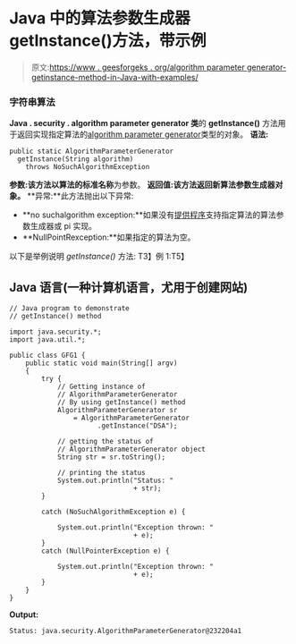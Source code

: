 # Java 中的算法参数生成器 getInstance()方法，带示例

> 原文:[https://www . geesforgeks . org/algorithm parameter generator-getinstance-method-in-Java-with-examples/](https://www.geeksforgeeks.org/algorithmparametergenerator-getinstance-method-in-java-with-examples/)

### 字符串算法

**Java . security . algorithm parameter generator 类**的 **getInstance()** 方法用于返回实现指定算法的[algorithm parameter generator](https://www.geeksforgeeks.org/tag/java-algorithmparametergenerator/)类型的对象。
**语法:**

```
public static AlgorithmParameterGenerator 
  getInstance(String algorithm)
    throws NoSuchAlgorithmException
```

**参数:**该方法以算法的**标准名称**为参数。
**返回值:**该方法返回**新算法参数生成器对象。**
**异常:**此方法抛出以下异常:

*   **no suchalgorithm exception:**如果没有[提供程序](https://www.geeksforgeeks.org/tag/java-provider/)支持指定算法的算法参数生成器或 pi 实现。
*   **NullPointRexception:**如果指定的算法为空。

以下是举例说明 *getInstance()* 方法:
T3】例 1:T5】

## Java 语言(一种计算机语言，尤用于创建网站)

```
// Java program to demonstrate
// getInstance() method

import java.security.*;
import java.util.*;

public class GFG1 {
    public static void main(String[] argv)
    {
        try {
            // Getting instance of
            // AlgorithmParameterGenerator
            // By using getInstance() method
            AlgorithmParameterGenerator sr
                = AlgorithmParameterGenerator
                      .getInstance("DSA");

            // getting the status of
            // AlgorithmParameterGenerator object
            String str = sr.toString();

            // printing the status
            System.out.println("Status: "
                               + str);
        }

        catch (NoSuchAlgorithmException e) {

            System.out.println("Exception thrown: "
                               + e);
        }
        catch (NullPointerException e) {

            System.out.println("Exception thrown: "
                               + e);
        }
    }
}
```

**Output:** 

```
Status: java.security.AlgorithmParameterGenerator@232204a1
```